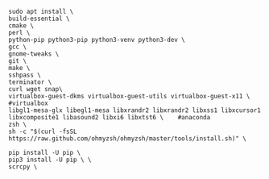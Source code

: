     sudo apt install \
    build-essential \
    cmake \
    perl \
    python-pip python3-pip python3-venv python3-dev \
    gcc \
    gnome-tweaks \
    git \
    make \
    sshpass \
    terminator \
    curl wget snap\
    virtualbox-guest-dkms virtualbox-guest-utils virtualbox-guest-x11 \    #virtualbox
    libgl1-mesa-glx libegl1-mesa libxrandr2 libxrandr2 libxss1 libxcursor1 libxcomposite1 libasound2 libxi6 libxtst6 \    #anaconda
    zsh \
    sh -c "$(curl -fsSL https://raw.github.com/ohmyzsh/ohmyzsh/master/tools/install.sh)" \
    
    pip install -U pip \
    pip3 install -U pip \ \
    scrcpy \
